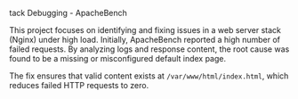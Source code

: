 tack Debugging - ApacheBench

This project focuses on identifying and fixing issues in a web server stack (Nginx) under high load. Initially, ApacheBench reported a high number of failed requests. By analyzing logs and response content, the root cause was found to be a missing or misconfigured default index page.

The fix ensures that valid content exists at `/var/www/html/index.html`, which reduces failed HTTP requests to zero.

